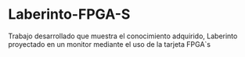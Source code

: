 # Laberinto-FPGA-S
Trabajo desarrollado que muestra el conocimiento adquirido, Laberinto proyectado en un monitor mediante el 
uso de la tarjeta FPGA`s
